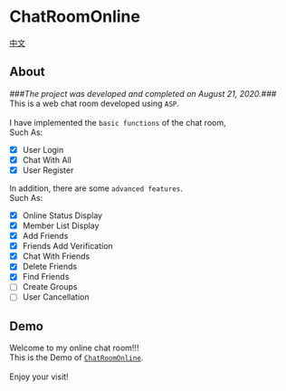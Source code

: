 # ChatRoomOnline
[中文](https://github.com/xiarimangguo/ChatRoomOnline/blob/master/README-CN.md)
## About
*###The project was developed and completed on August 21, 2020.###*  
This is a web chat room developed using `ASP`.  
<br />
I have implemented the `basic functions` of the chat room,    
Such As:
- [x] User Login
- [x] Chat With All
- [x] User Register  

In addition, there are some `advanced features`.    
Such As:
- [x] Online Status Display
- [x] Member List Display
- [x] Add Friends
- [x] Friends Add Verification
- [x] Chat With Friends
- [x] Delete Friends
- [x] Find Friends
- [ ] Create Groups
- [ ] User Cancellation  

## Demo
Welcome to my online chat room!!!    
This is the Demo of [`ChatRoomOnline`](http://fscache20.cooles.top/login/login.html?lge=en-us).    
<br />
Enjoy your visit!
